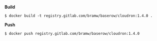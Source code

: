 **Build**

```
$ docker build -t registry.gitlab.com/bramw/baserow/cloudron:1.4.0 .
```

**Push**

```
$ docker push registry.gitlab.com/bramw/baserow/cloudron:1.4.0
```
